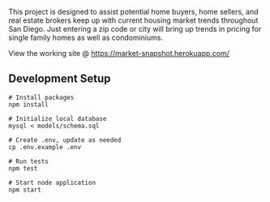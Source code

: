 This project is designed to assist potential home buyers, home sellers, and real estate brokers keep up with current housing market trends throughout San Diego.  Just entering a zip code or city will bring up trends in pricing for single family homes as well as condominiums.

View the working site @ https://market-snapshot.herokuapp.com/

## Development Setup

```
# Install packages
npm install

# Initialize local database
mysql < models/schema.sql

# Create .env, update as needed
cp .env.example .env

# Run tests
npm test

# Start node application
npm start
```

